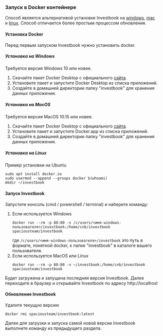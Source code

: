 ### Запуск в Docker контейнере

Способ является альтернативой установке Investbook на [windows](install-on-windows.md), [mac](install-on-linux.md)
и [linux](install-on-linux.md). Способ отличается более простым процессом обновления.

#### Установка Docker
Перед первым запуском Investbook нужно установить docker.

##### Установка на Windows
Требуется версия Windows 10 или новее.

1. Скачайте пакет Docker Desktop с официального [сайта](https://docs.docker.com/desktop/windows/install/).
2. Установите пакет и запустите Docker Desktop из списка приложений.
3. Создайте в домашней директории папку "investbook" для хранения данных приложения.

##### Установка на MacOS
Требуется версия MacOS 10.15 или новее.

1. Скачайте пакет Docker Desktop с официального [сайта](https://docs.docker.com/desktop/mac/install/).
2. Установите пакет и запустите Docker.app из списка приложений.
3. Создайте в домашней директории папку "investbook" для хранения данных приложения.

##### Установка на Linux
Пример установки на Ubuntu
```shell
sudo apt install docker.io
sudo usermod --append --groups docker $(whoami)
mkdir ~/investbook
```
#### Запуск Investbook
Запустите консоль (cmd / powershell / terminal) и наберите команду:
1. Если используется Windows
   ```shell
   docker run --rm -p 80:80 -v /c/users/<имя-windows-пользователя>/investbook:/home/cnb/investbook spaciousteam/investbook
   ```
   где `/c/users/<имя-windows-пользователя>/investbook` это путь в формате, понятной docker, к папке "investbook"
   в каталоге вашего пользователя.
1. Если используется MaсOS или Linux
   ```shell
   docker run --rm -p 80:80 -v ~/investbook:/home/cnb/investbook spaciousteam/investbook
   ```
Будет загружена и запущена последняя версия Investbook. Далее переходите в браузер и открывайте Investbook
по адресу http://localhost

#### Обновление Investbook
Удалите текущую версию
```shell
docker rmi spaciousteam/investbook:latest
```
Далее для загрузки и запуска самой новой версии Investbook выполните команду из предыдущего раздела.


